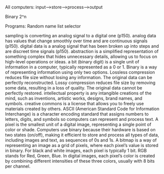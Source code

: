 All computers: input-->store-->process-->output


Binary 2^n

Programs:
Random name list selector

sampling is converting an analog signal to a digital one (p150).
analog data has values that change smoothly over time and are continuous signals (p150).
digital data is a analog signal that has been broken up into steps and are discreet time signals (p150).
abstraction is a simplified representation of something complex that hides unnecessary details, allowing us to focus on high-level operations or ideas.
a bit (binary digit) is a single unit of information in a computer, typically represented as a 0 or 1.
Binary is a way of representing information using only two options.
Lossless compression reduces file size without losing any information. The original data can be perfectly reconstructed.
Lossy compression reduces file size by removing some data, resulting in a loss of quality. The original data cannot be perfectly restored.
intellectual property is any intangible creations of the mind, such as inventions, artistic works, designs, brand names, and symbols.
creative commons is a license that allows you to freely use materials created by others.
ASCII (American Standard Code for Information Interchange) is a character encoding standard that assigns numbers to letters, digits, and symbols so computers can represent and process text.
A pixel is the smallest unit of a digital image, representing a single point of color or shade.
Computers use binary because their hardware is based on two states (on/off), making it efficient to store and process all types of data, including images and text, as sequences of 0s and 1s.
A bitmap is a way of representing an image as a grid of pixels, where each pixel’s value is stored in binary. For black and white images, each pixel is typically 1 bit.
RGB stands for Red, Green, Blue. In digital images, each pixel’s color is created by combining different intensities of these three colors, usually with 8 bits per channel.
